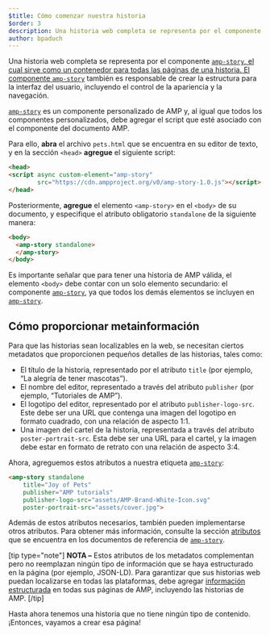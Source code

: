```yaml
---
$title: Cómo comenzar nuestra historia
$order: 3
description: Una historia web completa se representa por el componente amp-story, el cual sirve como un contenedor para todas las páginas de una historia. El componente amp-story también es responsable de ...
author: bpaduch
---
```


Una historia web completa se representa por el componente [`amp-story`, el cual sirve como un contenedor para todas las páginas de una historia. El componente ](../../../../documentation/components/reference/amp-story.md)[`amp-story`](../../../../documentation/components/reference/amp-story.md) también es responsable de crear la estructura para la interfaz del usuario, incluyendo el control de la apariencia y la navegación.

[`amp-story`](../../../../documentation/components/reference/amp-story.md) es un componente personalizado de AMP y, al igual que todos los componentes personalizados, debe agregar el script que esté asociado con el componente del documento AMP.

Para ello, **abra** el archivo `pets.html` que se encuentra en su editor de texto, y en la sección `<head>` **agregue** el siguiente script:

```html
<head>
<script async custom-element="amp-story"
        src="https://cdn.ampproject.org/v0/amp-story-1.0.js"></script>
</head>
```

Posteriormente, **agregue** el elemento `<amp-story>` en el `<body>` de su documento, y especifique el atributo obligatorio <code>standalone</code> de la siguiente manera:

```html
<body>
  <amp-story standalone>
  </amp-story>
</body>
```

Es importante señalar que para tener una historia de AMP válida, el elemento `<body>` debe contar con un solo elemento secundario: el componente [`amp-story`](../../../../documentation/components/reference/amp-story.md), ya que todos los demás elementos se incluyen en [`amp-story`](../../../../documentation/components/reference/amp-story.md).

## Cómo proporcionar metainformación

Para que las historias sean localizables en la web, se necesitan ciertos metadatos que proporcionen pequeños detalles de las historias, tales como:

- El título de la historia, representado por el atributo `title` (por ejemplo, “La alegría de tener mascotas”).
- El nombre del editor, representado a través del atributo `publisher` (por ejemplo, “Tutoriales de AMP”).
- El logotipo del editor, representado por el atributo `publisher-logo-src`. Este debe ser una URL que contenga una imagen del logotipo en formato cuadrado, con una relación de aspecto 1:1.
- Una imagen del cartel de la historia, representada a través del atributo `poster-portrait-src`. Esta debe ser una URL para el cartel, y la imagen debe estar en formato de retrato con una relación de aspecto 3:4.

Ahora, agreguemos estos atributos a nuestra etiqueta [`amp-story`](../../../../documentation/components/reference/amp-story.md):

```html
<amp-story standalone
    title="Joy of Pets"
    publisher="AMP tutorials"
    publisher-logo-src="assets/AMP-Brand-White-Icon.svg"
    poster-portrait-src="assets/cover.jpg">
```

Además de estos atributos necesarios, también pueden implementarse otros atributos. Para obtener más información, consulte la sección [atributos](../../../../documentation/components/reference/amp-story.md#attributes) que se encuentra en los documentos de referencia de [`amp-story`](../../../../documentation/components/reference/amp-story.md).

[tip type="note"] **NOTA –** Estos atributos de los metadatos complementan pero no reemplazan ningún tipo de información que se haya estructurado en la página (por ejemplo, JSON-LD). Para garantizar que sus historias web puedan localizarse en todas las plataformas, debe agregar [información estructurada](../../../../documentation/guides-and-tutorials/optimize-measure/discovery.md#integrate-with-third-party-platforms-through-additional-metadata) en todas sus páginas de AMP, incluyendo las historias de AMP. [/tip]

Hasta ahora tenemos una historia que no tiene ningún tipo de contenido. ¡Entonces, vayamos a crear esa página!
